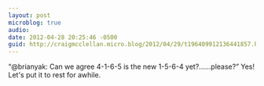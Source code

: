 ```yaml
---
layout: post
microblog: true
audio: 
date: 2012-04-28 20:25:46 -0500
guid: http://craigmcclellan.micro.blog/2012/04/29/t196409912136441857.html
---
```

“@brianyak: Can we agree 4-1-6-5 is the new 1-5-6-4 yet?......please?” Yes! Let's put it to rest for awhile.
